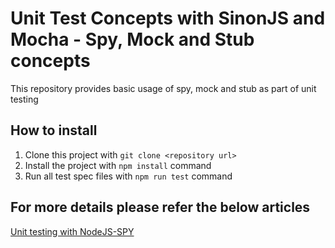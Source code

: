 # Unit Test Concepts  with SinonJS and Mocha - Spy, Mock and Stub concepts 
This repository provides basic usage of spy, mock and stub as part of unit testing

## How to install
 1. Clone this project with `git clone <repository url>`
 2. Install the project with `npm install` command
 3. Run all test spec files with `npm run test` command

## For more details please refer the below articles 
 [Unit testing with NodeJS-SPY](https://www.google.com)
